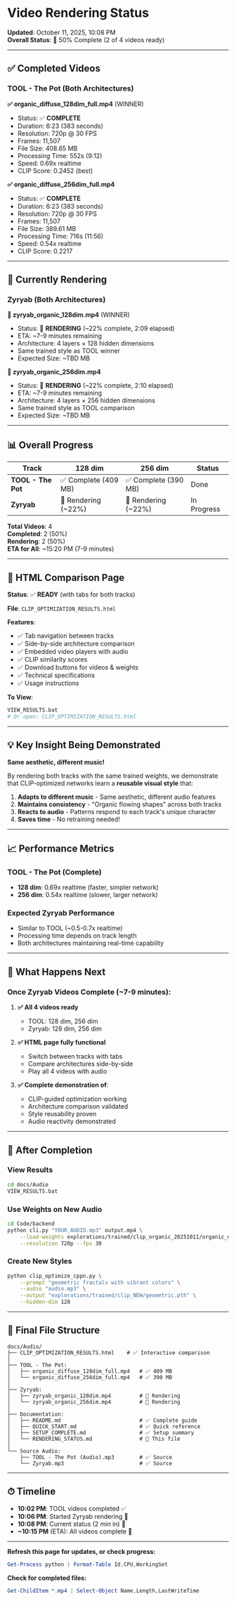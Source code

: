# Video Rendering Status

**Updated**: October 11, 2025, 10:08 PM  
**Overall Status**: 🔄 50% Complete (2 of 4 videos ready)

---

## ✅ Completed Videos

### TOOL - The Pot (Both Architectures)

**✅ organic_diffuse_128dim_full.mp4** (WINNER)
- Status: ✅ **COMPLETE**
- Duration: 6:23 (383 seconds)
- Resolution: 720p @ 30 FPS
- Frames: 11,507
- File Size: 408.65 MB
- Processing Time: 552s (9:12)
- Speed: 0.69x realtime
- CLIP Score: 0.2452 (best)

**✅ organic_diffuse_256dim_full.mp4**
- Status: ✅ **COMPLETE**
- Duration: 6:23 (383 seconds)
- Resolution: 720p @ 30 FPS
- Frames: 11,507
- File Size: 389.61 MB
- Processing Time: 716s (11:56)
- Speed: 0.54x realtime
- CLIP Score: 0.2217

---

## 🔄 Currently Rendering

### Zyryab (Both Architectures)

**🔄 zyryab_organic_128dim.mp4** (WINNER)
- Status: 🔄 **RENDERING** (~22% complete, 2:09 elapsed)
- ETA: ~7-9 minutes remaining
- Architecture: 4 layers × 128 hidden dimensions
- Same trained style as TOOL winner
- Expected Size: ~TBD MB

**🔄 zyryab_organic_256dim.mp4**
- Status: 🔄 **RENDERING** (~22% complete, 2:10 elapsed)
- ETA: ~7-9 minutes remaining
- Architecture: 4 layers × 256 hidden dimensions
- Same trained style as TOOL comparison
- Expected Size: ~TBD MB

---

## 📊 Overall Progress

| Track | 128 dim | 256 dim | Status |
|-------|---------|---------|--------|
| **TOOL - The Pot** | ✅ Complete (409 MB) | ✅ Complete (390 MB) | Done |
| **Zyryab** | 🔄 Rendering (~22%) | 🔄 Rendering (~22%) | In Progress |

**Total Videos**: 4  
**Completed**: 2 (50%)  
**Rendering**: 2 (50%)  
**ETA for All**: ~15:20 PM (7-9 minutes)

---

## 🎨 HTML Comparison Page

**Status**: ✅ **READY** (with tabs for both tracks)

**File**: `CLIP_OPTIMIZATION_RESULTS.html`

**Features**:
- ✅ Tab navigation between tracks
- ✅ Side-by-side architecture comparison
- ✅ Embedded video players with audio
- ✅ CLIP similarity scores
- ✅ Download buttons for videos & weights
- ✅ Technical specifications
- ✅ Usage instructions

**To View**:
```bash
VIEW_RESULTS.bat
# Or open: CLIP_OPTIMIZATION_RESULTS.html
```

---

## 💡 Key Insight Being Demonstrated

**Same aesthetic, different music!**

By rendering both tracks with the same trained weights, we demonstrate that CLIP-optimized networks learn a **reusable visual style** that:

1. **Adapts to different music** - Same aesthetic, different audio features
2. **Maintains consistency** - "Organic flowing shapes" across both tracks
3. **Reacts to audio** - Patterns respond to each track's unique character
4. **Saves time** - No retraining needed!

---

## 📈 Performance Metrics

### TOOL - The Pot (Complete)
- **128 dim**: 0.69x realtime (faster, simpler network)
- **256 dim**: 0.54x realtime (slower, larger network)

### Expected Zyryab Performance
- Similar to TOOL (~0.5-0.7x realtime)
- Processing time depends on track length
- Both architectures maintaining real-time capability

---

## 🎯 What Happens Next

### Once Zyryab Videos Complete (~7-9 minutes):

1. **✅ All 4 videos ready**
   - TOOL: 128 dim, 256 dim
   - Zyryab: 128 dim, 256 dim

2. **✅ HTML page fully functional**
   - Switch between tracks with tabs
   - Compare architectures side-by-side
   - Play all 4 videos with audio

3. **✅ Complete demonstration of**:
   - CLIP-guided optimization working
   - Architecture comparison validated
   - Style reusability proven
   - Audio reactivity demonstrated

---

## 🚀 After Completion

### View Results
```bash
cd docs/Audio
VIEW_RESULTS.bat
```

### Use Weights on New Audio
```bash
cd Code/backend
python cli.py "YOUR_AUDIO.mp3" output.mp4 \
    --load-weights explorations/trained/clip_organic_20251011/organic_diffuse_128dim.pth \
    --resolution 720p --fps 30
```

### Create New Styles
```bash
python clip_optimize_cppn.py \
    --prompt "geometric fractals with vibrant colors" \
    --audio "audio.mp3" \
    --output "explorations/trained/clip_NEW/geometric.pth" \
    --hidden-dim 128
```

---

## 📂 Final File Structure

```
docs/Audio/
├── CLIP_OPTIMIZATION_RESULTS.html    # ✅ Interactive comparison
│
├── TOOL - The Pot:
│   ├── organic_diffuse_128dim_full.mp4   # ✅ 409 MB
│   └── organic_diffuse_256dim_full.mp4   # ✅ 390 MB
│
├── Zyryab:
│   ├── zyryab_organic_128dim.mp4         # 🔄 Rendering
│   └── zyryab_organic_256dim.mp4         # 🔄 Rendering
│
├── Documentation:
│   ├── README.md                         # ✅ Complete guide
│   ├── QUICK_START.md                    # ✅ Quick reference
│   ├── SETUP_COMPLETE.md                 # ✅ Setup summary
│   └── RENDERING_STATUS.md               # 📍 This file
│
└── Source Audio:
    ├── TOOL - The Pot (Audio).mp3        # ✅ Source
    └── Zyryab.mp3                        # ✅ Source
```

---

## ⏱ Timeline

- **10:02 PM**: TOOL videos completed ✅
- **10:06 PM**: Started Zyryab rendering 🔄
- **10:08 PM**: Current status (2 min in) 📍
- **~10:15 PM** (ETA): All videos complete 🎯

---

**Refresh this page for updates, or check progress:**
```powershell
Get-Process python | Format-Table Id,CPU,WorkingSet
```

**Check for completed files:**
```powershell
Get-ChildItem *.mp4 | Select-Object Name,Length,LastWriteTime
```

